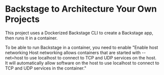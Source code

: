 # Backstage to Architecture Your Own Projects

This project uses a Dockerized Backstage CLI to create a Backstage app, then runs it in a container.

To be able to run Backstage in a container, you need to enable "Enable host networking
Host networking allows containers that are started with --net=host to use localhost to connect to TCP and UDP services on the host. It will automatically allow software on the host to use localhost to connect to TCP and UDP services in the container."
